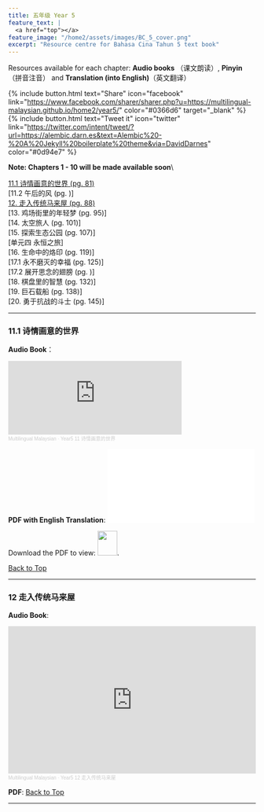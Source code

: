 ```yaml
---
title: 五年级 Year 5 
feature_text: |
  <a href="top"></a>
feature_image: "/home2/assets/images/BC_5_cover.png"
excerpt: "Resource centre for Bahasa Cina Tahun 5 text book"
---
```

Resources available for each chapter: **Audio books** （课文朗读）, **Pinyin**（拼音注音） and **Translation (into English)**（英文翻译）

{% include button.html text="Share" icon="facebook" link="https://www.facebook.com/sharer/sharer.php?u=https://multilingual-malaysian.github.io/home2/year5/" color="#0366d6" target="_blank" %}  {% include button.html text="Tweet it" icon="twitter" link="https://twitter.com/intent/tweet/?url=https://alembic.darn.es&text=Alembic%20-%20A%20Jekyll%20boilerplate%20theme&via=DavidDarnes" color="#0d94e7" %}

**Note: Chapters 1 - 10 will be made available soon**\

<!--
[单元一 蜕变之旅]\
[1. 实力会说话 (pg. 3)]\
[2. 风中的树苗 (pg. 9)]\
[3. 告别网络游戏的汤姆 (pg. 16)]\
[4. 我诚实我守信 (pg. 23)]\
[5. 英雄有泪 (pg. 30)]\
[单元二 和谐之旅]\
[6. 小老鼠与乌鸦 (pg. 40)]\
[7. 向牵牛花学习 (pg. 48)]\
[8. 雨后的线索 (pg. 54)]\
[9. 笑谈端午 (pg. 62)]\
[10. 无声合唱团 (pg. 70)]\
[单元三 知性之旅]\
-->

[11.1 诗情画意的世界 (pg. 81)](#11.1)\
[11.2 午后的风 (pg. )]\
[12. 走入传统马来屋 (pg. 88)](#12)\
[13. 鸡场街里的年轻梦 (pg. 95)]\
[14. 太空旅人 (pg. 101)]\
[15. 探索生态公园 (pg. 107)]\
[单元四 永恒之旅]\
[16. 生命中的烙印 (pg. 119)]\
[17.1 永不磨灭的幸福 (pg. 125)]\
[17.2 展开思念的翅膀 (pg. )]\
[18. 棋盘里的智慧 (pg. 132)]\
[19. 巨石载船 (pg. 138)]\
[20. 勇于抗战的斗士 (pg. 145)]

----
### 11.1 诗情画意的世界<a name="11.1"></a>
**Audio Book**： 
<iframe width="70%" height="150" scrolling="no" frameborder="no" allow="autoplay" src="https://w.soundcloud.com/player/?url=https%3A//api.soundcloud.com/tracks/1339055026&color=%23ff5500&auto_play=false&hide_related=false&show_comments=true&show_user=true&show_reposts=false&show_teaser=true&visual=true"></iframe><div style="font-size: 10px; color: #cccccc;line-break: anywhere;word-break: normal;overflow: hidden;white-space: nowrap;text-overflow: ellipsis; font-family: Interstate,Lucida Grande,Lucida Sans Unicode,Lucida Sans,Garuda,Verdana,Tahoma,sans-serif;font-weight: 100;"><a href="https://soundcloud.com/multilingual-malaysian" title="Multilingual Malaysian" target="_blank" style="color: #cccccc; text-decoration: none;">Multilingual Malaysian</a> · <a href="https://soundcloud.com/multilingual-malaysian/year5-11" title="Year5 11 诗情画意的世界" target="_blank" style="color: #cccccc; text-decoration: none;">Year5 11 诗情画意的世界</a></div>

**PDF with English Translation**:
<object data="/home2/doc/BC_4_Passage10.pdf" type="application/pdf" width="700px" height="700px">
   <embed src="/home2/doc/BC_4_Passage10.pdf">
        <p>Download the PDF to view: <a href="/home2/doc/BC_4_Passage10.pdf"><img src="/home2/assets/images/pdf_icon.png" width="40" height="50"></a>.</p>
   </embed>
</object>

[Back to Top](#top)

----
### 12 走入传统马来屋<a name="12"></a>
**Audio Book**:
<iframe width="100%" height="300" scrolling="no" frameborder="no" allow="autoplay" src="https://w.soundcloud.com/player/?url=https%3A//api.soundcloud.com/tracks/1339802665&color=%23ff5500&auto_play=false&hide_related=false&show_comments=true&show_user=true&show_reposts=false&show_teaser=true&visual=true"></iframe><div style="font-size: 10px; color: #cccccc;line-break: anywhere;word-break: normal;overflow: hidden;white-space: nowrap;text-overflow: ellipsis; font-family: Interstate,Lucida Grande,Lucida Sans Unicode,Lucida Sans,Garuda,Verdana,Tahoma,sans-serif;font-weight: 100;"><a href="https://soundcloud.com/multilingual-malaysian" title="Multilingual Malaysian" target="_blank" style="color: #cccccc; text-decoration: none;">Multilingual Malaysian</a> · <a href="https://soundcloud.com/multilingual-malaysian/year5-12" title="Year5 12 走入传统马来屋" target="_blank" style="color: #cccccc; text-decoration: none;">Year5 12 走入传统马来屋</a></div>

**PDF**:
[Back to Top](#top)

----

